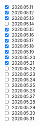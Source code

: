 -	[x]	2020.05.11
-	[x] 2020.05.12
-	[x]	2020.05.13
-	[ ]	2020.05.14
-	[x]	2020.05.15
-	[x]	2020.05.16
-	[x]	2020.05.17
-	[x]	2020.05.18
-	[x]	2020.05.19
-	[x]	2020.05.20
-	[x]	2020.05.21
-	[ ]	2020.05.22
-	[ ]	2020.05.23
-	[ ]	2020.05.24
-	[ ]	2020.05.25
-	[ ]	2020.05.26
-	[ ]	2020.05.27
-	[ ]	2020.05.28
-	[ ]	2020.05.29
-	[ ]	2020.05.30
-	[ ]	2020.05.31
